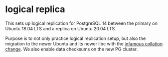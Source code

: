 # logical replica

This sets up logical replication for PostgreSQL 14 between the primary on Ubuntu 18.04 LTS and a replica on Ubuntu 20.04 LTS.

Purpose is to not only practice logical replication setup, but also the migration to the newer Ubuntu and its newer libc with the [infamous collation change](https://postgresql.verite.pro/blog/2018/08/27/glibc-upgrade.html). We also enable data checksums on the new PG cluster.
